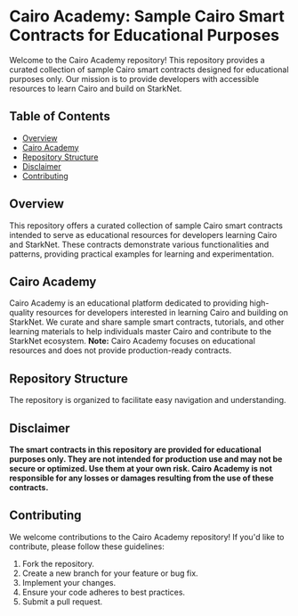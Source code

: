 # Cairo Academy: Sample Cairo Smart Contracts for Educational Purposes

Welcome to the Cairo Academy repository! This repository provides a curated collection of sample Cairo smart contracts designed for educational purposes only. Our mission is to provide developers with accessible resources to learn Cairo and build on StarkNet.

## Table of Contents

- [Overview](#overview)
- [Cairo Academy](#cairo-academy)
- [Repository Structure](#repository-structure)
- [Disclaimer](#disclaimer)
- [Contributing](#contributing)

## Overview

This repository offers a curated collection of sample Cairo smart contracts intended to serve as educational resources for developers learning Cairo and StarkNet. These contracts demonstrate various functionalities and patterns, providing practical examples for learning and experimentation.

## Cairo Academy

Cairo Academy is an educational platform dedicated to providing high-quality resources for developers interested in learning Cairo and building on StarkNet. We curate and share sample smart contracts, tutorials, and other learning materials to help individuals master Cairo and contribute to the StarkNet ecosystem. **Note:** Cairo Academy focuses on educational resources and does not provide production-ready contracts.

## Repository Structure

The repository is organized to facilitate easy navigation and understanding.

## Disclaimer

**The smart contracts in this repository are provided for educational purposes only. They are not intended for production use and may not be secure or optimized. Use them at your own risk. Cairo Academy is not responsible for any losses or damages resulting from the use of these contracts.**

## Contributing

We welcome contributions to the Cairo Academy repository! If you'd like to contribute, please follow these guidelines:

1.  Fork the repository.
2.  Create a new branch for your feature or bug fix.
3.  Implement your changes.
4.  Ensure your code adheres to best practices.
5.  Submit a pull request.
